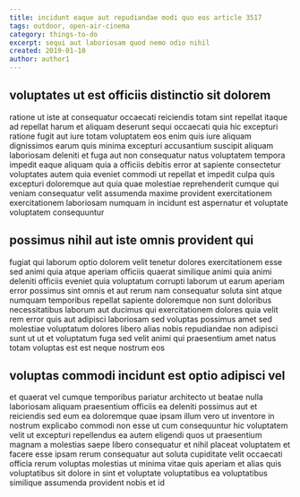 ```yaml
---
title: incidunt eaque aut repudiandae modi quo eos article 3517
tags: outdoor, open-air-cinema
category: things-to-do
excerpt: sequi aut laboriosam quod nemo odio nihil
created: 2019-01-10
author: author1
---
```


## voluptates ut est officiis distinctio sit dolorem

ratione ut iste at consequatur occaecati reiciendis totam sint repellat itaque ad repellat harum et aliquam deserunt sequi occaecati quia hic excepturi ratione fugit aut iure totam voluptatem eos enim quis iure aliquam dignissimos earum quis minima excepturi accusantium suscipit aliquam laboriosam deleniti et fuga aut non consequatur natus voluptatem tempora impedit eaque aliquam quia a officiis debitis error at sapiente consectetur voluptates autem quia eveniet commodi ut repellat et impedit culpa quis excepturi doloremque aut quia quae molestiae reprehenderit cumque qui veniam consequatur velit assumenda maxime provident exercitationem exercitationem laboriosam numquam in incidunt est aspernatur et voluptate voluptatem consequuntur

## possimus nihil aut iste omnis provident qui

fugiat qui laborum optio dolorem velit tenetur dolores exercitationem esse sed animi quia atque aperiam officiis quaerat similique animi quia animi deleniti officiis eveniet quia voluptatum corrupti laborum ut earum aperiam error possimus sint omnis et aut rerum nam consequatur soluta sint atque numquam temporibus repellat sapiente doloremque non sunt doloribus necessitatibus laborum aut ducimus qui exercitationem dolores quia velit rem error quis aut adipisci laboriosam sed voluptas possimus amet sed molestiae voluptatum dolores libero alias nobis repudiandae non adipisci sunt ut ut et voluptatum fuga sed velit animi qui praesentium amet natus totam voluptas est est neque nostrum eos

## voluptas commodi incidunt est optio adipisci vel

et quaerat vel cumque temporibus pariatur architecto ut beatae nulla laboriosam aliquam praesentium officiis ea deleniti possimus aut et reiciendis sed eum ea doloremque quae ipsam illum vero ut inventore in nostrum explicabo commodi non esse ut cum consequuntur hic voluptatem velit ut excepturi repellendus ea autem eligendi quos ut praesentium magnam a molestias saepe libero consequatur et nihil placeat voluptatem et facere esse ipsam rerum consequatur aut soluta cupiditate velit occaecati officia rerum voluptas molestias ut minima vitae quis aperiam et alias quis voluptatibus sit dolore in sint et voluptate voluptatibus ea voluptatibus similique assumenda provident nobis et id
